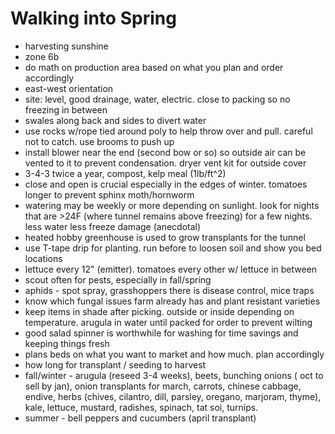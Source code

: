 # Walking into Spring

* harvesting sunshine
* zone 6b
* do math on production area based on what you plan and order accordingly
* east-west orientation
* site: level, good drainage, water, electric. close to packing so no freezing in between
* swales along back and sides to divert water
* use rocks w/rope tied around poly to help throw over and pull. careful not to catch. use brooms to push up
* install blower near the end (second bow or so) so outside air can be vented to it to prevent condensation. dryer vent kit for outside cover
* 3-4-3 twice a year, compost, kelp meal (1lb/ft^2)
* close and open is crucial especially in the edges of winter. tomatoes longer to prevent sphinx moth/hornworm
* watering may be weekly or more depending on sunlight. look for nights that are  >24F (where tunnel remains above freezing) for a few nights. less water less freeze damage (anecdotal)
* heated hobby greenhouse is used to grow transplants for the tunnel
* use T-tape drip for planting. run before to loosen soil and show you bed locations
* lettuce every 12" (emitter). tomatoes every other w/ lettuce in between
* scout often for pests, especially in fall/spring
* aphids - spot spray, grasshoppers there is disease control, mice traps
* know which fungal issues farm already has and plant resistant varieties
* keep items in shade after picking. outside or inside depending on temperature. arugula in water until packed for order to prevent wilting
* good salad spinner is worthwhile for washing for time savings and keeping things fresh
* plans beds on what you want to market and how much. plan accordingly
* how long for transplant / seeding to harvest
* fall/winter - arugula (reseed 3-4 weeks), beets, bunching onions ( oct to sell by jan), onion transplants for march, carrots, chinese cabbage, endive, herbs (chives, cilantro, dill, parsley, oregano, marjoram, thyme), kale, lettuce, mustard, radishes, spinach, tat soi, turnips.
* summer - bell peppers and cucumbers (april transplant)